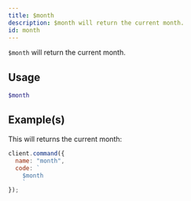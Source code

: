 ```yaml
---
title: $month
description: $month will return the current month.
id: month
---
```


`$month` will return the current month.

## Usage

```php
$month
```

## Example(s)

This will returns the current month:

```javascript
client.command({
  name: "month",
  code: `
    $month
    `
});
```
